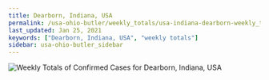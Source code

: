 ```yaml
---
title: Dearborn, Indiana, USA
permalink: /usa-ohio-butler/weekly_totals/usa-indiana-dearborn-weekly_totals.html
last_updated: Jan 25, 2021
keywords: ["Dearborn, Indiana, USA", "weekly totals"]
sidebar: usa-ohio-butler_sidebar
---
```


![Weekly Totals of Confirmed Cases for Dearborn, Indiana, USA](/covid_tracker/images/graphs/usa-indiana-dearborn-weekly_totals_graph.png)
